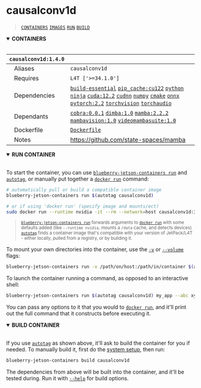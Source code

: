 # causalconv1d

> [`CONTAINERS`](#user-content-containers) [`IMAGES`](#user-content-images) [`RUN`](#user-content-run) [`BUILD`](#user-content-build)

<details open>
<summary><b><a id="containers">CONTAINERS</a></b></summary>
<br>

| **`causalconv1d:1.4.0`** | |
| :-- | :-- |
| &nbsp;&nbsp;&nbsp;Aliases | `causalconv1d` |
| &nbsp;&nbsp;&nbsp;Requires | `L4T ['>=34.1.0']` |
| &nbsp;&nbsp;&nbsp;Dependencies | [`build-essential`](/packages/build/build-essential) [`pip_cache:cu122`](/packages/cuda/cuda) [`python`](/packages/build/python) [`ninja`](/packages/build/ninja) [`cuda:12.2`](/packages/cuda/cuda) [`cudnn`](/packages/cuda/cudnn) [`numpy`](/packages/numeric/numpy) [`cmake`](/packages/build/cmake/cmake_pip) [`onnx`](/packages/ml/onnx) [`pytorch:2.2`](/packages/pytorch) [`torchvision`](/packages/pytorch/torchvision) [`torchaudio`](/packages/pytorch/torchaudio) |
| &nbsp;&nbsp;&nbsp;Dependants | [`cobra:0.0.1`](/packages/mamba/cobra) [`dimba:1.0`](/packages/mamba/dimba) [`mamba:2.2.2`](/packages/mamba/mamba) [`mambavision:1.0`](/packages/mamba/mambavision) [`videomambasuite:1.0`](/packages/mamba/videomambasuite) |
| &nbsp;&nbsp;&nbsp;Dockerfile | [`Dockerfile`](Dockerfile) |
| &nbsp;&nbsp;&nbsp;Notes | https://github.com/state-spaces/mamba |

</details>

<details open>
<summary><b><a id="run">RUN CONTAINER</a></b></summary>
<br>

To start the container, you can use [`blueberry-jetson-containers run`](/docs/run.md) and [`autotag`](/docs/run.md#autotag), or manually put together a [`docker run`](https://docs.docker.com/engine/reference/commandline/run/) command:
```bash
# automatically pull or build a compatible container image
blueberry-jetson-containers run $(autotag causalconv1d)

# or if using 'docker run' (specify image and mounts/ect)
sudo docker run --runtime nvidia -it --rm --network=host causalconv1d:36.3.0

```
> <sup>[`blueberry-jetson-containers run`](/docs/run.md) forwards arguments to [`docker run`](https://docs.docker.com/engine/reference/commandline/run/) with some defaults added (like `--runtime nvidia`, mounts a `/data` cache, and detects devices)</sup><br>
> <sup>[`autotag`](/docs/run.md#autotag) finds a container image that's compatible with your version of JetPack/L4T - either locally, pulled from a registry, or by building it.</sup>

To mount your own directories into the container, use the [`-v`](https://docs.docker.com/engine/reference/commandline/run/#volume) or [`--volume`](https://docs.docker.com/engine/reference/commandline/run/#volume) flags:
```bash
blueberry-jetson-containers run -v /path/on/host:/path/in/container $(autotag causalconv1d)
```
To launch the container running a command, as opposed to an interactive shell:
```bash
blueberry-jetson-containers run $(autotag causalconv1d) my_app --abc xyz
```
You can pass any options to it that you would to [`docker run`](https://docs.docker.com/engine/reference/commandline/run/), and it'll print out the full command that it constructs before executing it.
</details>
<details open>
<summary><b><a id="build">BUILD CONTAINER</b></summary>
<br>

If you use [`autotag`](/docs/run.md#autotag) as shown above, it'll ask to build the container for you if needed.  To manually build it, first do the [system setup](/docs/setup.md), then run:
```bash
blueberry-jetson-containers build causalconv1d
```
The dependencies from above will be built into the container, and it'll be tested during.  Run it with [`--help`](/blueberry_jetson_containers/build.py) for build options.
</details>

